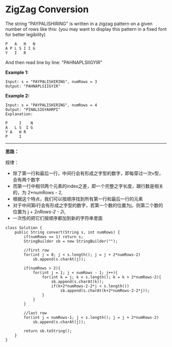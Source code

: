 # ZigZag Conversion

The string "PAYPALISHIRING" is written in a zigzag pattern on a given number of rows like this: (you may want to display this pattern in a fixed font for better legibility)
```
P   A   H   N
A P L S I I G
Y   I   R
```
And then read line by line: "PAHNAPLSIIGYIR"

**Example 1:**
```
Input: s = "PAYPALISHIRING", numRows = 3
Output: "PAHNAPLSIIGYIR"
```
**Example 2:**
```
Input: s = "PAYPALISHIRING", numRows = 4
Output: "PINALSIGYAHRPI"
Explanation:

P     I    N
A   L S  I G
Y A   H R
P     I
```
---

**思路：**

规律：
* 除了第一行和最后一行，中间行会有形成之字型的数字，即每穿过一次v型，会有两个数字
* 而第一行中相邻两个元素的index之差，即一个完整之字长度，跟行数是相关的，为 2*numRows - 2,
* 根据这个特点，我们可以按顺序找到所有第一行和最后一行的元素
* 对于中间第i行会有形成之字型的数字，若第一个数的位置为j，则第二个数的位置为 j + 2*nRows-2 - 2*i,
* 一次性的把它们按顺序都加到新的字符串里面

```
class Solution {
    public String convert(String s, int numRows) {
        if(numRows == 1) return s;
        StringBuilder sb = new StringBuilder("");
        
        //first row
        for(int j = 0; j < s.length(); j = j + 2*numRows-2)
            sb.append(s.charAt(j));
        
        if(numRows > 2){
            for(int j = 1; j < numRows - 1; j++){
                for(int k = j; k < s.length(); k = k + 2*numRows-2){
                    sb.append(s.charAt(k));
                    if(k+2*numRows-2-2*j < s.length())
                        sb.append(s.charAt(k+2*numRows-2-2*j));       
                }
            }
        }
        
        //last row
        for(int j = numRows-1; j < s.length(); j = j + 2*numRows-2)
            sb.append(s.charAt(j));
        
        return sb.toString();
    }
}
```
